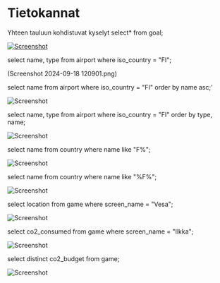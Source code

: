 # Tietokannat

Yhteen tauluun kohdistuvat kyselyt
select* from goal;

[![Screenshot](../Screenshot_2024-09-18_20114117.png)](https://github.com/SolMaakinen/tietokannat/blob/58548d99a9fb40a4323da4fbbe08a928193972ef/Screenshot%202024-09-18%20114117.png)

select name, type from airport where iso_country = "FI";

(Screenshot 2024-09-18 120901.png)

select name from airport where iso_country = "FI" order by name asc;'

![Screenshot](Screenshot%2024-09-18%121527.png)

select name, type from airport where iso_country = "FI" order by type, name;

![Screenshot](Screenshot%2024-09-18%121902.png)

select name from country where name like "F%";

![Screenshot](Screenshot%2024-09-18%122852.png)

select name from country where name like "%F%";

![Screenshot](Screenshot%2024-09-18%124559.png)

select location from game where screen_name = "Vesa";

![Screenshot](Screenshot%2024-09-18%124754.png)

select co2_consumed from game where screen_name = "Ilkka";

![Screenshot](Screenshot%2024-09-18%125031.png)

select distinct co2_budget from game;

![Screenshot](Screenshot%2024-09-18%125234.png)
